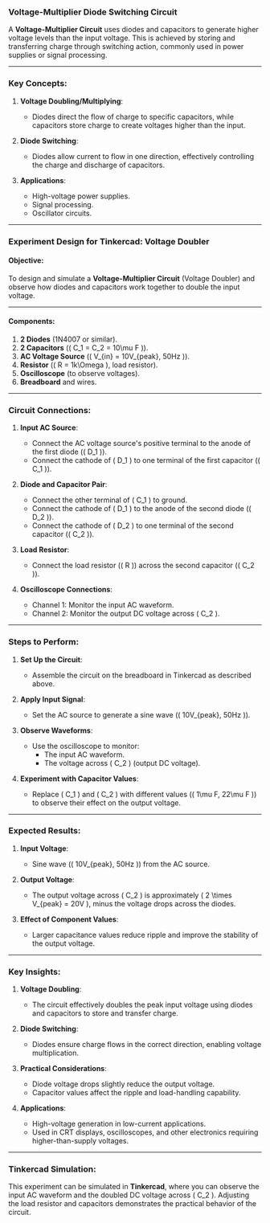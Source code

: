 ### **Voltage-Multiplier Diode Switching Circuit**

A **Voltage-Multiplier Circuit** uses diodes and capacitors to generate higher voltage levels than the input voltage. This is achieved by storing and transferring charge through switching action, commonly used in power supplies or signal processing.

---

### **Key Concepts**:

1. **Voltage Doubling/Multiplying**:
   - Diodes direct the flow of charge to specific capacitors, while capacitors store charge to create voltages higher than the input.

2. **Diode Switching**:
   - Diodes allow current to flow in one direction, effectively controlling the charge and discharge of capacitors.

3. **Applications**:
   - High-voltage power supplies.
   - Signal processing.
   - Oscillator circuits.

---

### **Experiment Design for Tinkercad: Voltage Doubler**

#### **Objective**:
To design and simulate a **Voltage-Multiplier Circuit** (Voltage Doubler) and observe how diodes and capacitors work together to double the input voltage.

---

#### **Components**:
1. **2 Diodes** (1N4007 or similar).
2. **2 Capacitors** (\( C_1 = C_2 = 10\mu F \)).
3. **AC Voltage Source** (\( V_{in} = 10V_{peak}, 50Hz \)).
4. **Resistor** (\( R = 1k\Omega \), load resistor).
5. **Oscilloscope** (to observe voltages).
6. **Breadboard** and wires.

---

### **Circuit Connections**:

1. **Input AC Source**:
   - Connect the AC voltage source's positive terminal to the anode of the first diode (\( D_1 \)).
   - Connect the cathode of \( D_1 \) to one terminal of the first capacitor (\( C_1 \)).

2. **Diode and Capacitor Pair**:
   - Connect the other terminal of \( C_1 \) to ground.
   - Connect the cathode of \( D_1 \) to the anode of the second diode (\( D_2 \)).
   - Connect the cathode of \( D_2 \) to one terminal of the second capacitor (\( C_2 \)).

3. **Load Resistor**:
   - Connect the load resistor (\( R \)) across the second capacitor (\( C_2 \)).

4. **Oscilloscope Connections**:
   - Channel 1: Monitor the input AC waveform.
   - Channel 2: Monitor the output DC voltage across \( C_2 \).

---

### **Steps to Perform**:

1. **Set Up the Circuit**:
   - Assemble the circuit on the breadboard in Tinkercad as described above.

2. **Apply Input Signal**:
   - Set the AC source to generate a sine wave (\( 10V_{peak}, 50Hz \)).

3. **Observe Waveforms**:
   - Use the oscilloscope to monitor:
     - The input AC waveform.
     - The voltage across \( C_2 \) (output DC voltage).

4. **Experiment with Capacitor Values**:
   - Replace \( C_1 \) and \( C_2 \) with different values (\( 1\mu F, 22\mu F \)) to observe their effect on the output voltage.

---

### **Expected Results**:

1. **Input Voltage**:
   - Sine wave (\( 10V_{peak}, 50Hz \)) from the AC source.

2. **Output Voltage**:
   - The output voltage across \( C_2 \) is approximately \( 2 \times V_{peak} = 20V \), minus the voltage drops across the diodes.

3. **Effect of Component Values**:
   - Larger capacitance values reduce ripple and improve the stability of the output voltage.

---

### **Key Insights**:

1. **Voltage Doubling**:
   - The circuit effectively doubles the peak input voltage using diodes and capacitors to store and transfer charge.

2. **Diode Switching**:
   - Diodes ensure charge flows in the correct direction, enabling voltage multiplication.

3. **Practical Considerations**:
   - Diode voltage drops slightly reduce the output voltage.
   - Capacitor values affect the ripple and load-handling capability.

4. **Applications**:
   - High-voltage generation in low-current applications.
   - Used in CRT displays, oscilloscopes, and other electronics requiring higher-than-supply voltages.

---

### **Tinkercad Simulation**:
This experiment can be simulated in **Tinkercad**, where you can observe the input AC waveform and the doubled DC voltage across \( C_2 \). Adjusting the load resistor and capacitors demonstrates the practical behavior of the circuit.
